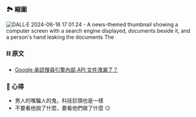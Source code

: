 ### 🏞 縮圖
![DALL·E 2024-06-16 17 01 24 - A news-themed thumbnail showing a computer screen with a search engine displayed, documents beside it, and a person's hand leaking the documents  The ](https://github.com/PureFuncInc/purefunc-net/assets/6296280/3cca3dc5-9255-49cb-a501-0c9c51459d25)

### ⛓ 原文
* [Google 承認搜尋引擎內部 API 文件洩漏了？](https://blog.gslin.org/archives/2024/06/01/11826/google-%e6%89%bf%e8%aa%8d%e6%90%9c%e5%b0%8b%e5%bc%95%e6%93%8e%e5%85%a7%e9%83%a8-api-%e6%96%87%e4%bb%b6%e6%b4%a9%e6%bc%8f%e4%ba%86%ef%bc%9f/)

### 📜 心得
* 男人的嘴騙人的鬼，科技巨頭也是一樣
* 不要看他說了什麼，要看他們做了什麼 😏 
